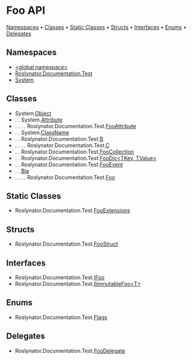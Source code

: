 # Foo API

[Namespaces](#namespaces) &#x2022; [Classes](#classes) &#x2022; [Static Classes](#static-classes) &#x2022; [Structs](#structs) &#x2022; [Interfaces](#interfaces) &#x2022; [Enums](#enums) &#x2022; [Delegates](#delegates)

## Namespaces

* [\<global namespace>](_Global/README.md)
* [Roslynator.Documentation.Test](Roslynator/Documentation/Test/README.md)
* [System](System/README.md)

## Classes

*  System\.[Object](https://docs.microsoft.com/en-us/dotnet/api/system.object)
* \. \. System\.[Attribute](https://docs.microsoft.com/en-us/dotnet/api/system.attribute)
* \. \. \. \. Roslynator\.Documentation\.Test\.[FooAttribute](Roslynator/Documentation/Test/FooAttribute/README.md)
* \. \. System\.[ClassName](System/ClassName/README.md)
* \. \. Roslynator\.Documentation\.Test\.[B](Roslynator/Documentation/Test/B/README.md)
* \. \. \. \. Roslynator\.Documentation\.Test\.[C](Roslynator/Documentation/Test/C/README.md)
* \. \. Roslynator\.Documentation\.Test\.[FooCollection](Roslynator/Documentation/Test/FooCollection/README.md)
* \. \. Roslynator\.Documentation\.Test\.[FooDic\<TKey, TValue>](Roslynator/Documentation/Test/FooDic-2/README.md)
* \. \. Roslynator\.Documentation\.Test\.[FooEvent](Roslynator/Documentation/Test/FooEvent/README.md)
* \. \. [Bla](_Global/Bla/README.md)
* \. \. \. \. Roslynator\.Documentation\.Test\.[Foo](Roslynator/Documentation/Test/Foo/README.md)

## Static Classes

* Roslynator\.Documentation\.Test\.[FooExtensions](Roslynator/Documentation/Test/FooExtensions/README.md)

## Structs

* Roslynator\.Documentation\.Test\.[FooStruct](Roslynator/Documentation/Test/FooStruct/README.md)

## Interfaces

* Roslynator\.Documentation\.Test\.[IFoo](Roslynator/Documentation/Test/IFoo/README.md)
* Roslynator\.Documentation\.Test\.[IImmutableFoo\<T>](Roslynator/Documentation/Test/IImmutableFoo-1/README.md)

## Enums

* Roslynator\.Documentation\.Test\.[Flags](Roslynator/Documentation/Test/Flags/README.md)

## Delegates

* Roslynator\.Documentation\.Test\.[FooDelegate](Roslynator/Documentation/Test/FooDelegate/README.md)

